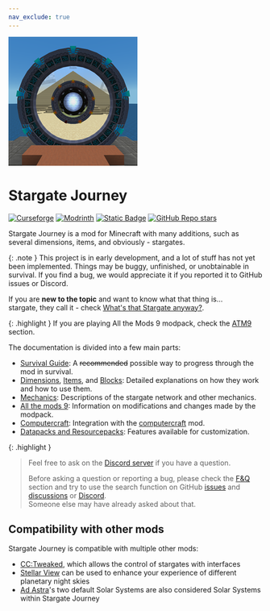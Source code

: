 ```yaml
---
nav_exclude: true
---
```


![Stargate Journey logo](/assets/img/logo.png)

# Stargate Journey

<div style="display: none">
    <p>Did you ever hear the tragedy of Darth Plagueis The Wise? I thought not.</p>
    <p>It’s not a story the Jedi would tell you. It’s a Sith legend.</p>
    <p>Darth Plagueis was a Dark Lord of the Sith, so powerful and so wise he could use the Force to influence the midichlorians to create life…</p>
    <p>He had such a knowledge of the dark side that he could even keep the ones he cared about from dying.</p>
    <p>The dark side of the Force is a pathway to many abilities some consider to be unnatural.</p>
    <p>He became so powerful… the only thing he was afraid of was losing his power, which eventually, of course, he did. Unfortunately, he taught his apprentice everything he knew, then his apprentice killed him in his sleep.</p>
    <p>Ironic. He could save others from death, but not himself..</p>
</div>

<a href="https://www.curseforge.com/minecraft/mc-mods/sgjourney"><img src="https://img.shields.io/curseforge/dt/689083?style=for-the-badge&logo=curseforge&color=626e7b" alt="Curseforge"></a>
<a href="https://modrinth.com/mod/sgjourney"><img src="https://img.shields.io/modrinth/dt/sgjourney?style=for-the-badge&logo=modrinth&color=626e7b" alt="Modrinth"></a>
<a href="https://discord.gg/VDSqzdBqRd"><img alt="Static Badge" src="https://img.shields.io/badge/Join_our_Discord_server-grey?style=for-the-badge&logo=discord" alt="Discord"></a>
<a href="https://github.com/Povstalec/StargateJourney"><img alt="GitHub Repo stars" src="https://img.shields.io/github/stars/Povstalec/StargateJourney?style=for-the-badge&logo=github&color=626e7b" alt="GitHub"></a>

Stargate Journey is a mod for Minecraft with many additions, such as several dimensions, items, and obviously - stargates.


{: .note }
This project is in early development, and a lot of stuff has not yet been implemented.
Things may be buggy, unfinished, or unobtainable in survival.
If you find a bug, we would appreciate it if you reported it to GitHub issues or Discord.

If you are __new to the topic__ and want to know what that thing is...  
stargate, they call it - check [What's that Stargate anyway?](/docs/what_is_stargate).

{: .highlight }
If you are playing All the Mods 9 modpack, check the [ATM9](/docs/atm9) section.

The documentation is divided into a few main parts:
* [Survival Guide](/docs/survival): A ~~recommended~~ possible way to progress through the mod in survival.
* [Dimensions](/docs/additions/dimensions), [Items](/docs/additions/items), and [Blocks](/docs/additions/blocks): Detailed explanations on how they work and how to use them.
* [Mechanics](/docs/mechanics): Descriptions of the stargate network and other mechanics.
* [All the mods 9](/docs/atm9): Information on modifications and changes made by the modpack.
* [Computercraft](/docs/computercraft): Integration with the [computercraft](https://tweaked.cc/) mod.
* [Datapacks and Resourcepacks](/docs/datapacks): Features available for customization.

{: .highlight }
> Feel free to ask on the [Discord server](https://discord.gg/VDSqzdBqRd) if you have a question.
> 
> Before asking a question or reporting a bug,
> please check the [F&Q](/faq) section and try to use the search function on GitHub [issues](https://github.com/Povstalec/StargateJourney/issues) and [discussions](https://github.com/Povstalec/StargateJourney/discussions) or [Discord](https://discord.gg/VDSqzdBqRd).  
> Someone else may have already asked about that.

## Compatibility with other mods
Stargate Journey is compatible with multiple other mods:
 - [CC:Tweaked](https://tweaked.cc/), which allows the control of stargates with interfaces
 - [Stellar View](https://www.curseforge.com/minecraft/mc-mods/stellarview) can be used to enhance your experience of different planetary night skies
 - [Ad Astra](https://ad-astra.terrarium.wiki/ad-astra)'s two default Solar Systems are also considered Solar Systems within Stargate Journey

